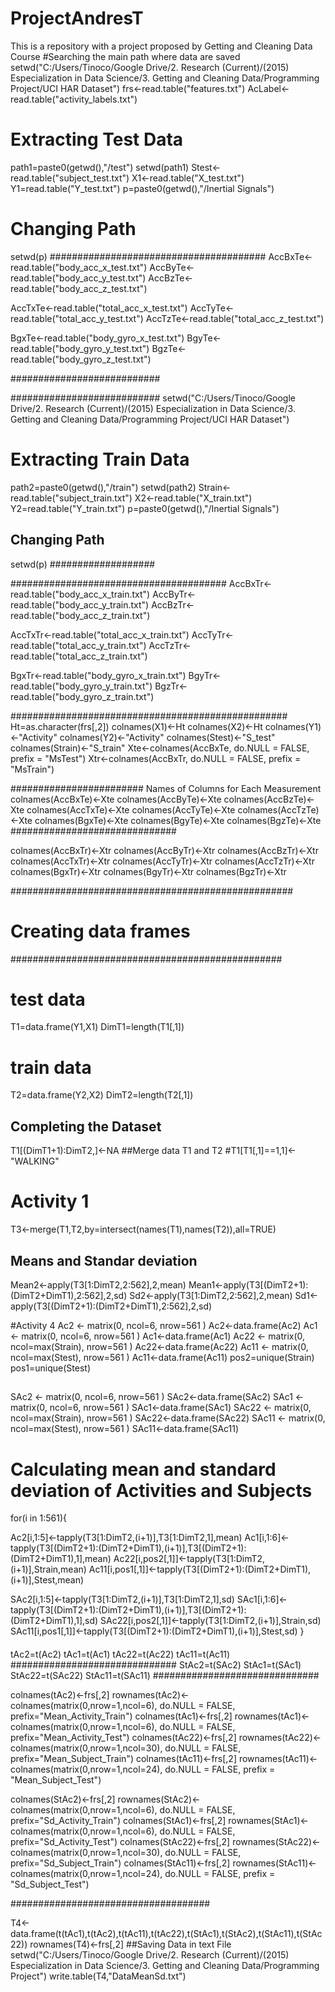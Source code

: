 # ProjectAndresT
This is a repository with a project proposed by Getting and Cleaning Data Course 
#Searching the main path where data are saved
setwd("C:/Users/Tinoco/Google Drive/2. Research (Current)/(2015) Especialization in Data Science/3. Getting and Cleaning Data/Programming Project/UCI HAR Dataset")
frs<-read.table("features.txt")
AcLabel<-read.table("activity_labels.txt")

# Extracting Test Data

path1=paste0(getwd(),"/test")
setwd(path1)
Stest<-read.table("subject_test.txt")
X1<-read.table("X_test.txt")
Y1=read.table("Y_test.txt")
p=paste0(getwd(),"/Inertial Signals")

# Changing Path
setwd(p)
#######################################
AccBxTe<-read.table("body_acc_x_test.txt")
AccByTe<-read.table("body_acc_y_test.txt")
AccBzTe<-read.table("body_acc_z_test.txt")

AccTxTe<-read.table("total_acc_x_test.txt")
AccTyTe<-read.table("total_acc_y_test.txt")
AccTzTe<-read.table("total_acc_z_test.txt")

BgxTe<-read.table("body_gyro_x_test.txt")
BgyTe<-read.table("body_gyro_y_test.txt")
BgzTe<-read.table("body_gyro_z_test.txt")

###########################


###########################
setwd("C:/Users/Tinoco/Google Drive/2. Research (Current)/(2015) Especialization in Data Science/3. Getting and Cleaning Data/Programming Project/UCI HAR Dataset")

# Extracting Train Data

path2=paste0(getwd(),"/train")
setwd(path2)
Strain<-read.table("subject_train.txt")
X2<-read.table("X_train.txt")
Y2=read.table("Y_train.txt")
p=paste0(getwd(),"/Inertial Signals")

## Changing Path
setwd(p)
###################

#######################################
AccBxTr<-read.table("body_acc_x_train.txt")
AccByTr<-read.table("body_acc_y_train.txt")
AccBzTr<-read.table("body_acc_z_train.txt")

AccTxTr<-read.table("total_acc_x_train.txt")
AccTyTr<-read.table("total_acc_y_train.txt")
AccTzTr<-read.table("total_acc_z_train.txt")

BgxTr<-read.table("body_gyro_x_train.txt")
BgyTr<-read.table("body_gyro_y_train.txt")
BgzTr<-read.table("body_gyro_z_train.txt")

##################################################
Ht=as.character(frs[,2])
colnames(X1)<-Ht
colnames(X2)<-Ht
colnames(Y1)<-"Activity"
colnames(Y2)<-"Activity"
colnames(Stest)<-"S_test"
colnames(Strain)<-"S_train"
Xte<-colnames(AccBxTe, do.NULL = FALSE, prefix = "MsTest")
Xtr<-colnames(AccBxTr, do.NULL = FALSE, prefix = "MsTrain")

######################## Names of Columns for Each Measurement
colnames(AccBxTe)<-Xte
colnames(AccByTe)<-Xte
colnames(AccBzTe)<-Xte
colnames(AccTxTe)<-Xte
colnames(AccTyTe)<-Xte
colnames(AccTzTe)<-Xte
colnames(BgxTe)<-Xte
colnames(BgyTe)<-Xte
colnames(BgzTe)<-Xte
##############################

colnames(AccBxTr)<-Xtr
colnames(AccByTr)<-Xtr
colnames(AccBzTr)<-Xtr
colnames(AccTxTr)<-Xtr
colnames(AccTyTr)<-Xtr
colnames(AccTzTr)<-Xtr
colnames(BgxTr)<-Xtr
colnames(BgyTr)<-Xtr
colnames(BgzTr)<-Xtr
 

###################################################
# Creating data frames
#################################################
# test data
T1=data.frame(Y1,X1)
DimT1=length(T1[,1])
# train data
T2=data.frame(Y2,X2)
DimT2=length(T2[,1])
## Completing the Dataset
T1[(DimT1+1):DimT2,]<-NA
##Merge data T1 and T2
#T1[T1[,1]==1,1]<-"WALKING"

# Activity 1
T3<-merge(T1,T2,by=intersect(names(T1),names(T2)),all=TRUE)

## Means and Standar deviation 

Mean2<-apply(T3[1:DimT2,2:562],2,mean)
Mean1<-apply(T3[(DimT2+1):(DimT2+DimT1),2:562],2,sd)
Sd2<-apply(T3[1:DimT2,2:562],2,mean)
Sd1<-apply(T3[(DimT2+1):(DimT2+DimT1),2:562],2,sd)

#Activity 4
Ac2 <- matrix(0, ncol=6, nrow=561 )
Ac2<-data.frame(Ac2)
Ac1 <- matrix(0, ncol=6, nrow=561 )
Ac1<-data.frame(Ac1)
Ac22 <- matrix(0, ncol=max(Strain), nrow=561 )
Ac22<-data.frame(Ac22)
Ac11 <- matrix(0, ncol=max(Stest), nrow=561 )
Ac11<-data.frame(Ac11)
pos2=unique(Strain)
pos1=unique(Stest)
##
SAc2 <- matrix(0, ncol=6, nrow=561 )
SAc2<-data.frame(SAc2)
SAc1 <- matrix(0, ncol=6, nrow=561 )
SAc1<-data.frame(SAc1)
SAc22 <- matrix(0, ncol=max(Strain), nrow=561 )
SAc22<-data.frame(SAc22)
SAc11 <- matrix(0, ncol=max(Stest), nrow=561 )
SAc11<-data.frame(SAc11)


# Calculating mean and standard deviation of Activities and Subjects

for(i in 1:561){
  
Ac2[i,1:5]<-tapply(T3[1:DimT2,(i+1)],T3[1:DimT2,1],mean)
Ac1[i,1:6]<-tapply(T3[(DimT2+1):(DimT2+DimT1),(i+1)],T3[(DimT2+1):(DimT2+DimT1),1],mean)
Ac22[i,pos2[,1]]<-tapply(T3[1:DimT2,(i+1)],Strain,mean)
Ac11[i,pos1[,1]]<-tapply(T3[(DimT2+1):(DimT2+DimT1),(i+1)],Stest,mean)

SAc2[i,1:5]<-tapply(T3[1:DimT2,(i+1)],T3[1:DimT2,1],sd)
SAc1[i,1:6]<-tapply(T3[(DimT2+1):(DimT2+DimT1),(i+1)],T3[(DimT2+1):(DimT2+DimT1),1],sd)
SAc22[i,pos2[,1]]<-tapply(T3[1:DimT2,(i+1)],Strain,sd)
SAc11[i,pos1[,1]]<-tapply(T3[(DimT2+1):(DimT2+DimT1),(i+1)],Stest,sd)
}

####
tAc2=t(Ac2)
tAc1=t(Ac1)
tAc22=t(Ac22)
tAc11=t(Ac11)
##############################
StAc2=t(SAc2)
StAc1=t(SAc1)
StAc22=t(SAc22)
StAc11=t(SAc11)
##############################

colnames(tAc2)<-frs[,2]
rownames(tAc2)<-colnames(matrix(0,nrow=1,ncol=6), do.NULL = FALSE, prefix="Mean_Activity_Train")
colnames(tAc1)<-frs[,2]
rownames(tAc1)<-colnames(matrix(0,nrow=1,ncol=6), do.NULL = FALSE, prefix="Mean_Activity_Test")
colnames(tAc22)<-frs[,2]
rownames(tAc22)<- colnames(matrix(0,nrow=1,ncol=30), do.NULL = FALSE, prefix="Mean_Subject_Train")
colnames(tAc11)<-frs[,2]
rownames(tAc11)<-colnames(matrix(0,nrow=1,ncol=24), do.NULL = FALSE, prefix = "Mean_Subject_Test")

colnames(StAc2)<-frs[,2]
rownames(StAc2)<-colnames(matrix(0,nrow=1,ncol=6), do.NULL = FALSE, prefix="Sd_Activity_Train")
colnames(StAc1)<-frs[,2]
rownames(StAc1)<-colnames(matrix(0,nrow=1,ncol=6), do.NULL = FALSE, prefix="Sd_Activity_Test")
colnames(StAc22)<-frs[,2]
rownames(StAc22)<- colnames(matrix(0,nrow=1,ncol=30), do.NULL = FALSE, prefix="Sd_Subject_Train")
colnames(StAc11)<-frs[,2]
rownames(StAc11)<-colnames(matrix(0,nrow=1,ncol=24), do.NULL = FALSE, prefix = "Sd_Subject_Test")

####################################

T4<-data.frame(t(tAc1),t(tAc2),t(tAc11),t(tAc22),t(StAc1),t(StAc2),t(StAc11),t(StAc22))
rownames(T4)<-frs[,2]
##Saving Data in text File
setwd("C:/Users/Tinoco/Google Drive/2. Research (Current)/(2015) Especialization in Data Science/3. Getting and Cleaning Data/Programming Project")
write.table(T4,"DataMeanSd.txt")
